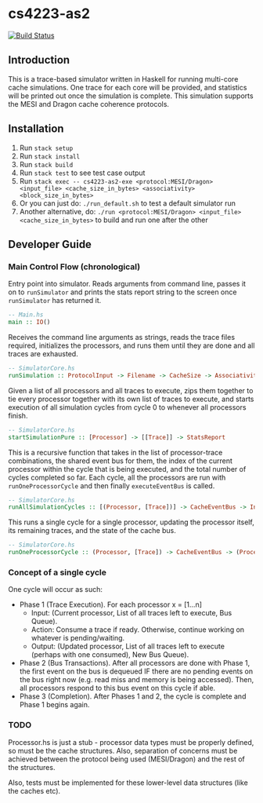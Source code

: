 # cs4223-as2

[![Build Status](https://travis-ci.org/frizensami/cs4223-as2.svg?branch=master)](https://travis-ci.org/frizensami/cs4223-as2)

## Introduction
This is a trace-based simulator written in Haskell for running multi-core cache simulations. One trace for each core will be provided, and statistics will be printed out once the simulation is complete. This simulation supports the MESI and Dragon cache coherence protocols. 

## Installation
1. Run `stack setup`
2. Run `stack install`
3. Run `stack build`
4. Run `stack test` to see test case output
5. Run `stack exec -- cs4223-as2-exe <protocol:MESI/Dragon> <input_file> <cache_size_in_bytes> <associativity> <block_size_in_bytes>`
6. Or you can just do: `./run_default.sh` to test a default simulator run
7. Another alternative, do: `./run <protocol:MESI/Dragon> <input_file> <cache_size_in_bytes>` to build and run one after the other


## Developer Guide
### Main Control Flow (chronological)
Entry point into simulator. Reads arguments from command line, passes it on to `runSimulator` and prints the stats report string to the screen once `runSimulator` has returned it. <br>
```haskell
-- Main.hs
main :: IO()
```

Receives the command line arguments as strings, reads the trace files required, initializes the processors, and runs them until they are done and all traces are exhausted.
```haskell
-- SimulatorCore.hs
runSimulation :: ProtocolInput -> Filename -> CacheSize -> Associativity -> BlockSize -> IO String
```

Given a list of all processors and all traces to execute, zips them together to tie every processor together with its own list of traces to execute, and starts execution of all simulation cycles from cycle 0 to whenever all processors finish.
```haskell
-- SimulatorCore.hs
startSimulationPure :: [Processor] -> [[Trace]] -> StatsReport
```

This is a recursive function that takes in the list of processor-trace combinations, the shared event bus for them, the index of the current processor within the cycle that is being executed, and the total number of cycles completed so far. Each cycle, all the processors are run with `runOneProcessorCycle` and then finally `executeEventBus` is called.
```haskell
-- SimulatorCore.hs
runAllSimulationCycles :: [(Processor, [Trace])] -> CacheEventBus -> Int -> Int -> StatsReport
```

This runs a single cycle for a single processor, updating the processor itself, its remaining traces, and the state of the cache bus.
```haskell
-- SimulatorCore.hs
runOneProcessorCycle :: (Processor, [Trace]) -> CacheEventBus -> (Processor, [Trace], CacheEventBus)
```

### Concept of a single cycle
One cycle will occur as such:
- Phase 1 (Trace Execution). For each processor x = [1...n]
    - Input:  (Current processor, List of all traces left to execute, Bus Queue). 
    - Action: Consume a trace if ready. Otherwise, continue working on whatever is pending/waiting.
    - Output: (Updated processor, List of all traces left to execute (perhaps with one consumed), New Bus Queue).
- Phase 2 (Bus Transactions). After all processors are done with Phase 1, the first event on the bus is dequeued IF there are no pending events on the bus right now (e.g. read miss and memory is being accessed). Then, all processors respond to this bus event on this cycle if able.
- Phase 3 (Completion). After Phases 1 and 2, the cycle is complete and Phase 1 begins again.

### TODO
Processor.hs is just a stub - processor data types must be properly defined, so must be the cache structures. Also, separation of concerns must be achieved between the protocol being used (MESI/Dragon) and the rest of the structures. 

Also, tests must be implemented for these lower-level data structures (like the caches etc).


